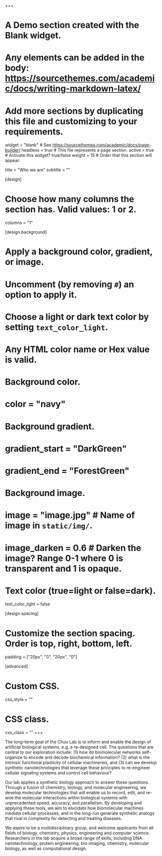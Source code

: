 +++
# A Demo section created with the Blank widget.
# Any elements can be added in the body: https://sourcethemes.com/academic/docs/writing-markdown-latex/
# Add more sections by duplicating this file and customizing to your requirements.

widget = "blank"  # See https://sourcethemes.com/academic/docs/page-builder/
headless = true  # This file represents a page section.
active = true  # Activate this widget? true/false
weight = 15  # Order that this section will appear.

title = "Who we are"
subtitle = ""

[design]
  # Choose how many columns the section has. Valid values: 1 or 2.
  columns = "1"

[design.background]
  # Apply a background color, gradient, or image.
  #   Uncomment (by removing `#`) an option to apply it.
  #   Choose a light or dark text color by setting `text_color_light`.
  #   Any HTML color name or Hex value is valid.

  # Background color.
  # color = "navy"
  
  # Background gradient.
  # gradient_start = "DarkGreen"
  # gradient_end = "ForestGreen"
  
  # Background image.
  # image = "image.jpg"  # Name of image in `static/img/`.
  # image_darken = 0.6  # Darken the image? Range 0-1 where 0 is transparent and 1 is opaque.

  # Text color (true=light or false=dark).
  text_color_light = false

[design.spacing]
  # Customize the section spacing. Order is top, right, bottom, left.
  padding = ["20px", "0", "20px", "0"]

[advanced]
 # Custom CSS. 
 css_style = ""
 
 # CSS class.
 css_class = ""
+++

The long-term goal of the Chou Lab is to inform and enable the design of artificial biological systems, e.g. a re-designed cell. The questions that are central to our exploration include: (1) how do biomolecular networks self-organize to encode and decode biochemical information? (2) what is the intrinsic functional plasticity of cellular machineries, and (3) can we develop synthetic nanotechnologies that leverage these principles to re-engineer cellular signaling systems and control cell behaviour?

Our lab applies a synthetic biology approach to answer these questions. Through a fusion of chemistry, biology, and molecular engineering, we develop molecular technologies that will enable us to record, edit, and re-wire the molecular interactions within biological systems with unprecedented speed, accuracy, and parallelism. By developing and applying these tools, we aim to elucidate how biomolecular machines mediate cellular processes, and in the long-run generate synthetic analogs that rival in complexity for detecting and treating diseases.

We aspire to be a multidisciplinary group, and welcome applicants from all fields of biology, chemistry, physics, engineering and computer science. Researchers in the lab acquire a broad range of skills, including DNA nanotechnology, protein engineering, bio-imaging, chemistry, molecular biology, as well as computational design.